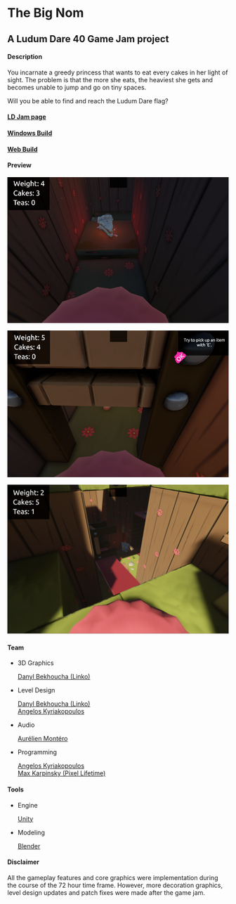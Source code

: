 # The Big Nom

## A Ludum Dare 40 Game Jam project

#### Description

You incarnate a greedy princess that wants to eat every cakes in her light of sight. The problem is that the more she eats, the heaviest she gets and becomes unable to jump and go on tiny spaces.

Will you be able to find and reach the Ludum Dare flag?

#### [LD Jam page](https://ldjam.com/events/ludum-dare/40/chubby-princess)  

#### [Windows Build](https://linko3d.itch.io/princess-cake)

#### [Web Build](https://linko-3d.github.io/LD40/)

#### Preview

![](./Readme/screenshot-1.png)

![](./Readme/screenshot-2.png)

![](./Readme/screenshot-3.png)

#### Team

- 3D Graphics

  [Danyl Bekhoucha (Linko)](https://ldjam.com/users/danyl/)

- Level Design

  [Danyl Bekhoucha (Linko)](https://ldjam.com/users/danyl/)   
  [Angelos Kyriakopoulos](https://github.com/AngelKyriako)   
  
- Audio

  [Aurélien Montéro](www.aurelienmontero.com)

- Programming

  [Angelos Kyriakopoulos](https://github.com/AngelKyriako)   
  [Max Karpinsky (Pixel Lifetime)](https://github.com/MaxKarpinsky)

#### Tools

- Engine
 
  [Unity](https://unity3d.com/)
 
- Modeling

  [Blender](https://blender.org/)
 
 #### Disclaimer

 All the gameplay features and core graphics were implementation during the course of the 72 hour time frame. However, more decoration graphics, level design updates and patch fixes were made after the game jam.
 